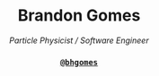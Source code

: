 <div align="center">

# Brandon Gomes

_Particle Physicist / Software Engineer_

### [`@bhgomes`](https://bhgomes.github.io)
</div>
